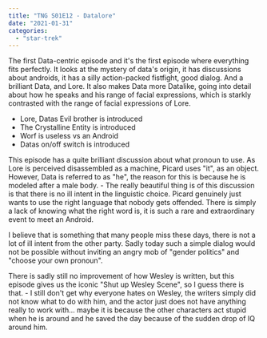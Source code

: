 ```yaml
---
title: "TNG S01E12 - Datalore"
date: "2021-01-31"
categories: 
  - "star-trek"
---
```


The first Data-centric episode and it's the first episode where everything fits perfectly. It looks at the mystery of data's origin, it has discussions about androids, it has a silly action-packed fistfight, good dialog. And a brilliant Data, and Lore. It also makes Data more Datalike, going into detail about how he speaks and his range of facial expressions, which is starkly contrasted with the range of facial expressions of Lore.

- Lore, Datas Evil brother is introduced
- The Crystalline Entity is introduced
- Worf is useless vs an Android
- Datas on/off switch is introduced

This episode has a quite brilliant discussion about what pronoun to use. As Lore is perceived disassembled as a machine, Picard uses "it", as an object. However, Data is referred to as "he", the reason for this is because he is modeled after a male body. - The really beautiful thing is of this discussion is that there is no ill intent in the linguistic choice. Picard genuinely just wants to use the right language that nobody gets offended. There is simply a lack of knowing what the right word is, it is such a rare and extraordinary event to meet an Android.

I believe that is something that many people miss these days, there is not a lot of ill intent from the other party. Sadly today such a simple dialog would not be possible without inviting an angry mob of "gender politics" and "choose your own pronoun".

There is sadly still no improvement of how Wesley is written, but this episode gives us the iconic "Shut up Wesley Scene", so I guess there is that. - I still don't get why everyone hates on Wesley, the writers simply did not know what to do with him, and the actor just does not have anything really to work with... maybe it is because the other characters act stupid when he is around and he saved the day because of the sudden drop of IQ around him.
